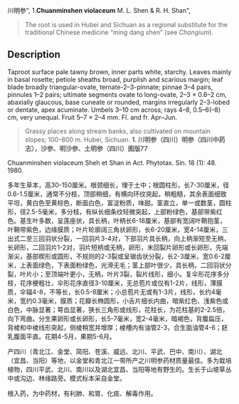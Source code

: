 川明参",
1.**Chuanminshen violaceum** M. L. Shen & R. H. Shan",

> The root is used in Hubei and Sichuan as a regional substitute for the traditional Chinese medicine “ming dang shen” (see *Changium*).

## Description
Taproot surface pale tawny brown, inner parts white, starchy. Leaves mainly in basal rosette; petiole sheaths broad, purplish and scarious margin; leaf blade broadly triangular-ovate, ternate-2–3-pinnate; pinnae 3–4 pairs, pinnules 1–2 pairs; ultimate segments ovate to long-ovate, 2–3 × 0.6–2 cm, abaxially glaucous, base cuneate or rounded, margins irregularly 2–3-lobed or dentate, apex acuminate. Umbels 3–10 cm across; rays 4–8, 0.5–6(–8) cm, very unequal. Fruit 5–7 × 2–4 mm. Fl. and fr. Apr–Jun.

> Grassy places along stream banks, also cultivated on mountain slopes; 100–800 m. Hubei, Sichuan.
**1. 川明参（四川）明参（四川中药志），沙参、明沙参、土明参（四川）图版77**

Chuanminshen violaceum Sheh et Shan in Act. Phytotax. Sin. 18 (1): 48. 1980.

多年生草本，高30-150厘米。根颈细长，埋于土中；根圆柱形，长7-30厘米，径0.6-1.5厘米，通常不分枝，顶部稍细，有横向环纹突起，稍粗糙，其余表面细致平坦，黄白色至黄棕色，断面白色，富淀粉质，味甜。茎直立，单一或数茎，圆柱形，径2.5-5毫米，多分枝，有纵长细条纹轻微突起，上部粉绿色，基部带紫红色。基生叶多数，呈莲座状，具长柄，叶柄长6-18厘米，基部有宽阔叶鞘抱茎，叶鞘带紫色，边缘膜质；叶片轮廓阔三角状卵形，长6-20厘米，宽4-14厘米，三出式二至三回羽状分裂，一回羽片3-4对，下部羽片具长柄，向上柄渐短至无柄，长卵形，二回羽片1-2对，羽片短柄或无柄，卵形，末回裂片卵形或长卵形，先端渐尖，基部楔形或圆形，不规则的2-3裂或呈锯齿状分裂，长2-3厘米，宽0.6-2厘米，上表面绿色，下表面粉绿色，光滑无毛；茎上部叶很少，具长柄，二回羽状分裂，叶片小；至顶端叶更小，无柄，叶片3裂，裂片线形，细小。复伞形花序多分枝，花序梗粗壮，伞形花序直径3-10厘米，无总苞片或仅有1-2片，线形，薄膜质，伞辐4-8，不等长，长0.5-8厘米；小总苞片无或有1-3片，线形，长约4毫米，宽约0.3毫米，膜质；花瓣长椭圆形，小舌片细长内曲，暗紫红色、浅紫色或白色，中脉显著；萼齿显著，狭长三角形或线形，花柱长，为花柱基的2-2.5倍，向下弯曲。分生果卵形或长卵形，长5-7毫米，宽2-4毫米，暗褐色，背腹扁压，背棱和中棱线形突起，侧棱稍宽并增厚；棱槽内有油管2-3，合生面油管4-6；胚乳腹面平直。花期4-5月，果期5-6月。

产四川（青北江、金堂、简阳、苍溪、威远、北川、平武、巴中、南川）、湖北（宜昌、当阳）等地，以金堂和青北江一带所产之川明参药材质量最佳。多为栽培植物，四川平武、北川、南川以及湖北宜昌、当阳等地有野生的。生长于山坡草丛中或沟边、林缘路旁。模式标本采自金堂。

根入药，为中药材，有利肺、和胃、化痰、解毒作用。
